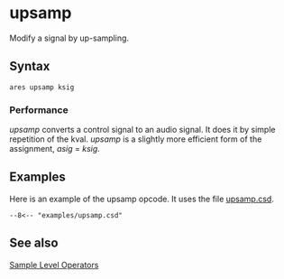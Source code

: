 <!--
id:upsamp
category:Signal Modifiers:Sample Level Operators
-->
# upsamp
Modify a signal by up-sampling.

## Syntax
``` csound-orc
ares upsamp ksig
```

### Performance

_upsamp_ converts a control signal to an audio signal. It does it by simple repetition of the kval. _upsamp_ is a slightly more efficient form of the assignment, _asig_ = _ksig_.

## Examples

Here is an example of the upsamp opcode. It uses the file [upsamp.csd](../../examples/upsamp.csd).

``` csound-csd title="Example of the upsamp opcode." linenums="1"
--8<-- "examples/upsamp.csd"
```

## See also

[Sample Level Operators](../../sigmod/sample)
